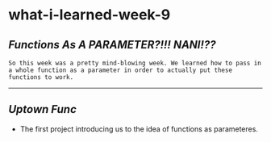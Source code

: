 # what-i-learned-week-9

## _Functions As A PARAMETER?!!! NANI!??_

    So this week was a pretty mind-blowing week. We learned how to pass in a whole function as a parameter in order to actually put these functions to work.

---

## _Uptown Func_
* The first project introducing us to the idea of functions as parameteres.
  

